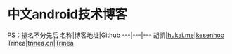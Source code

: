 # 中文android技术博客
PS：排名不分先后
名称|博客地址|Github
---|---|---
胡凯|[hukai.me](http://hukai.me/)|[kesenhoo](https://github.com/kesenhoo)
Trinea|[trinea.cn](http://www.trinea.cn/)|[Trinea](https://github.com/Trinea)

